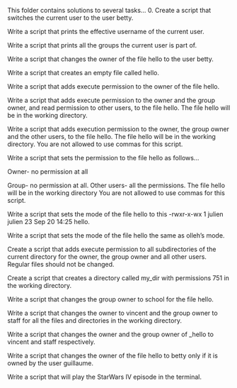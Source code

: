 This folder contains solutions to several tasks... 0. Create a script that switches the current user to the user betty.



Write a script that prints the effective username of the current user.

Write a script that prints all the groups the current user is part of.

Write a script that changes the owner of the file hello to the user betty.

Write a script that creates an empty file called hello.

Write a script that adds execute permission to the owner of the file hello.

Write a script that adds execute permission to the owner and the group owner, and read permission to other users, to the file hello. The file hello will be in the working directory.

Write a script that adds execution permission to the owner, the group owner and the other users, to the file hello. The file hello will be in the working directory. You are not allowed to use commas for this script.

Write a script that sets the permission to the file hello as follows...

Owner- no permission at all

Group- no permission at all. Other users- all the permissions. The file hello will be in the working directory You are not allowed to use commas for this script.

Write a script that sets the mode of the file hello to this -rwxr-x-wx 1 julien julien 23 Sep 20 14:25 hello.

Write a script that sets the mode of the file hello the same as olleh’s mode.

Create a script that adds execute permission to all subdirectories of the current directory for the owner, the group owner and all other users. Regular files should not be changed.

Create a script that creates a directory called my_dir with permissions 751 in the working directory.

Write a script that changes the group owner to school for the file hello.

Write a script that changes the owner to vincent and the group owner to staff for all the files and directories in the working directory.

Write a script that changes the owner and the group owner of _hello to vincent and staff respectively.

Write a script that changes the owner of the file hello to betty only if it is owned by the user guillaume.

Write a script that will play the StarWars IV episode in the terminal.